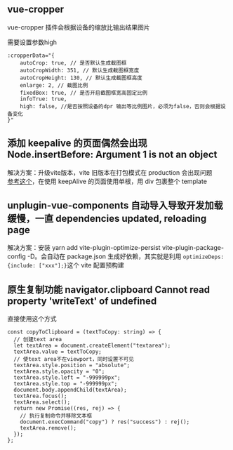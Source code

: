 ## vue-cropper
vue-cropper 插件会根据设备的缩放比输出结果图片

需要设置参数high
```
:cropperData="{
    autoCrop: true, // 是否默认生成截图框
    autoCropWidth: 351, // 默认生成截图框宽度
    autoCropHeight: 130, // 默认生成截图框高度
    enlarge: 2, // 截图比例
    fixedBox: true, // 是否开启截图框宽高固定比例
    infoTrue: true,
    high: false, //是否按照设备的dpr 输出等比例图片，必须为false，否则会根据设备变化
}"

```

## 添加 keepalive 的页面偶然会出现 Node.insertBefore: Argument 1 is not an object
解决方案：升级vite版本，vite 旧版本在打包模式在 production 会出现问题<br>
[参考这个](https://juejin.cn/post/7070365788485468191)，在使用 keepAlive 的页面使用单根，用 div 包裹整个 template 

## unplugin-vue-components 自动导入导致开发加载缓慢，一直 dependencies updated, reloading page
解决方案：安装 yarn add vite-plugin-optimize-persist vite-plugin-package-config -D。会自动在 package.json 生成好依赖，其实就是利用 `optimizeDeps: {include: ["xxx"];}`这个 vite 配置预构建

## 原生复制功能 navigator.clipboard Cannot read property 'writeText' of undefined
直接使用这个方式
```
const copyToClipboard = (textToCopy: string) => {
  // 创建text area
  let textArea = document.createElement("textarea");
  textArea.value = textToCopy;
  // 使text area不在viewport，同时设置不可见
  textArea.style.position = "absolute";
  textArea.style.opacity = "0";
  textArea.style.left = "-999999px";
  textArea.style.top = "-999999px";
  document.body.appendChild(textArea);
  textArea.focus();
  textArea.select();
  return new Promise((res, rej) => {
    // 执行复制命令并移除文本框
    document.execCommand("copy") ? res("success") : rej();
    textArea.remove();
  });
};
```